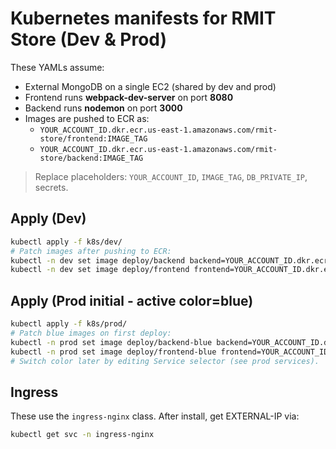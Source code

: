 # Kubernetes manifests for RMIT Store (Dev & Prod)

These YAMLs assume:
- External MongoDB on a single EC2 (shared by dev and prod)
- Frontend runs **webpack-dev-server** on port **8080**
- Backend runs **nodemon** on port **3000**
- Images are pushed to ECR as:
  - `YOUR_ACCOUNT_ID.dkr.ecr.us-east-1.amazonaws.com/rmit-store/frontend:IMAGE_TAG`
  - `YOUR_ACCOUNT_ID.dkr.ecr.us-east-1.amazonaws.com/rmit-store/backend:IMAGE_TAG`

> Replace placeholders: `YOUR_ACCOUNT_ID`, `IMAGE_TAG`, `DB_PRIVATE_IP`, secrets.

## Apply (Dev)
```bash
kubectl apply -f k8s/dev/
# Patch images after pushing to ECR:
kubectl -n dev set image deploy/backend backend=YOUR_ACCOUNT_ID.dkr.ecr.us-east-1.amazonaws.com/rmit-store/backend:IMAGE_TAG
kubectl -n dev set image deploy/frontend frontend=YOUR_ACCOUNT_ID.dkr.ecr.us-east-1.amazonaws.com/rmit-store/frontend:IMAGE_TAG
```

## Apply (Prod initial - active color=blue)
```bash
kubectl apply -f k8s/prod/
# Patch blue images on first deploy:
kubectl -n prod set image deploy/backend-blue backend=YOUR_ACCOUNT_ID.dkr.ecr.us-east-1.amazonaws.com/rmit-store/backend:IMAGE_TAG
kubectl -n prod set image deploy/frontend-blue frontend=YOUR_ACCOUNT_ID.dkr.ecr.us-east-1.amazonaws.com/rmit-store/frontend:IMAGE_TAG
# Switch color later by editing Service selector (see prod services).
```

## Ingress
These use the `ingress-nginx` class. After install, get EXTERNAL-IP via:
```bash
kubectl get svc -n ingress-nginx
```
